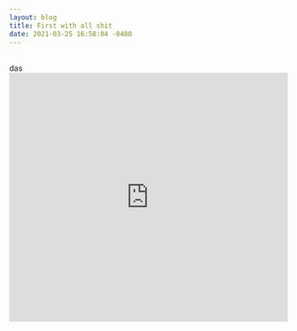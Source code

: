 ```yaml
---
layout: blog
title: First with all shit
date: 2021-03-25 16:58:04 -0400
---
```

</br>
das
</br>
<iframe src='https://player.podboxx.com/63' frameborder='0' allow='microphone' height='450' width='100%'/>